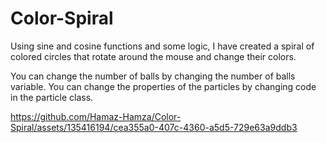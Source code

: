 # Color-Spiral

Using sine and cosine functions and some logic, I have created a spiral of colored circles that rotate around the mouse and change their colors.

You can change the number of balls by changing the number of balls variable.
You can change the properties of the particles by changing code in the particle class.


https://github.com/Hamaz-Hamza/Color-Spiral/assets/135416194/cea355a0-407c-4360-a5d5-729e63a9ddb3

